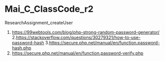 # Mai_C_ClassCode_r2
ResearchAssignment_createUser
1. https://99webtools.com/blog/php-strong-random-password-generator/
2.https://stackoverflow.com/questions/30279321/how-to-use-password-hash
3.https://secure.php.net/manual/en/function.password-hash.php
4. https://secure.php.net/manual/en/function.password-verify.php
